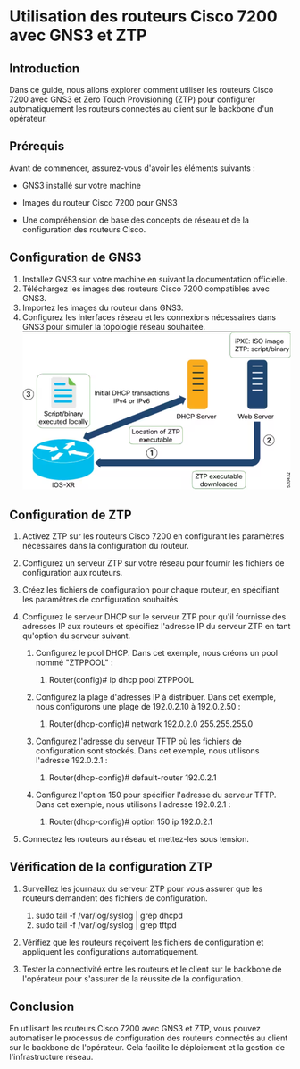 # Utilisation des routeurs Cisco 7200 avec GNS3 et ZTP

## Introduction
Dans ce guide, nous allons explorer comment utiliser les routeurs Cisco 7200 avec GNS3 et Zero Touch Provisioning (ZTP) pour configurer automatiquement les routeurs connectés au client sur le backbone d'un opérateur.

## Prérequis
Avant de commencer, assurez-vous d'avoir les éléments suivants :
- GNS3 installé sur votre machine
- Images du routeur Cisco 7200 pour GNS3

- Une compréhension de base des concepts de réseau et de la configuration des routeurs Cisco.

## Configuration de GNS3
1. Installez GNS3 sur votre machine en suivant la documentation officielle.
2. Téléchargez les images des routeurs Cisco 7200 compatibles avec GNS3.
3. Importez les images du routeur dans GNS3.
4. Configurez les interfaces réseau et les connexions nécessaires dans GNS3 pour simuler la topologie réseau souhaitée.
![schema cisco ztp](./img/schema_cisco_ztp.png "schema cisco ztp")

## Configuration de ZTP
1. Activez ZTP sur les routeurs Cisco 7200 en configurant les paramètres nécessaires dans la configuration du routeur.

2. Configurez un serveur ZTP sur votre réseau pour fournir les fichiers de configuration aux routeurs.

3. Créez les fichiers de configuration pour chaque routeur, en spécifiant les paramètres de configuration souhaités.

4. Configurez le serveur DHCP sur le serveur ZTP pour qu'il fournisse des adresses IP aux routeurs et spécifiez l'adresse IP du serveur ZTP en tant qu'option du serveur suivant.
   1. Configurez le pool DHCP. Dans cet exemple, nous créons un pool nommé "ZTPPOOL" : 
      1. Router(config)# ip dhcp pool ZTPPOOL

   2. Configurez la plage d'adresses IP à distribuer. Dans cet exemple, nous configurons une plage de 192.0.2.10 à 192.0.2.50 :
      1. Router(dhcp-config)# network 192.0.2.0 255.255.255.0

   3. Configurez l'adresse du serveur TFTP où les fichiers de configuration sont stockés. Dans cet exemple, nous utilisons l'adresse 192.0.2.1 :
      1. Router(dhcp-config)# default-router 192.0.2.1

   4. Configurez l'option 150 pour spécifier l'adresse du serveur TFTP. Dans cet exemple, nous utilisons l'adresse 192.0.2.1 :
      1. Router(dhcp-config)# option 150 ip 192.0.2.1
   
5. Connectez les routeurs au réseau et mettez-les sous tension.

## Vérification de la configuration ZTP
1. Surveillez les journaux du serveur ZTP pour vous assurer que les routeurs demandent des fichiers de configuration.
   1. sudo tail -f /var/log/syslog | grep dhcpd
   2. sudo tail -f /var/log/syslog | grep tftpd

2. Vérifiez que les routeurs reçoivent les fichiers de configuration et appliquent les configurations automatiquement.
3. Tester la connectivité entre les routeurs et le client sur le backbone de l'opérateur pour s'assurer de la réussite de la configuration.

## Conclusion
En utilisant les routeurs Cisco 7200 avec GNS3 et ZTP, vous pouvez automatiser le processus de configuration des routeurs connectés au client sur le backbone de l'opérateur. Cela facilite le déploiement et la gestion de l'infrastructure réseau.


